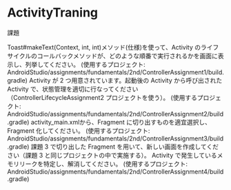 # ActivityTraning

課題

Toast#makeText(Context, int, int)メソッド(仕様)を使って、Activity のライフサイクルのコールバックメソッドが、どのような順番で実行されるかを画面に表示し、列挙してください。
(使用するプロジェクト: AndroidStudio/assignments/fundamentals/2nd/ControllerAssignment1/build.gradle)
Activity が 2 つ用意されています。起動後の Activity から呼び出された Activity で、状態管理を適切に行なってください（ControllerLifecycleAssignment2 プロジェクトを使う）。
(使用するプロジェクト: AndroidStudio/assignments/fundamentals/2nd/ControllerAssignment2/build.gradle)
activity_main.xmlから、Fragment に切り出すものを適宜選択し、Fragment 化してください。
(使用するプロジェクト: AndroidStudio/assignments/fundamentals/2nd/ControllerAssignment3/build.gradle)
課題 3 で切り出した Fragment を用いて、新しい画面を作成してください（課題 3 と同じプロジェクトの中で実施する）。
Activity で発生しているメモリリークを特定し、解消してください。
(使用するプロジェクト: AndroidStudio/assignments/fundamentals/2nd/ControllerAssignment4/build.gradle)
